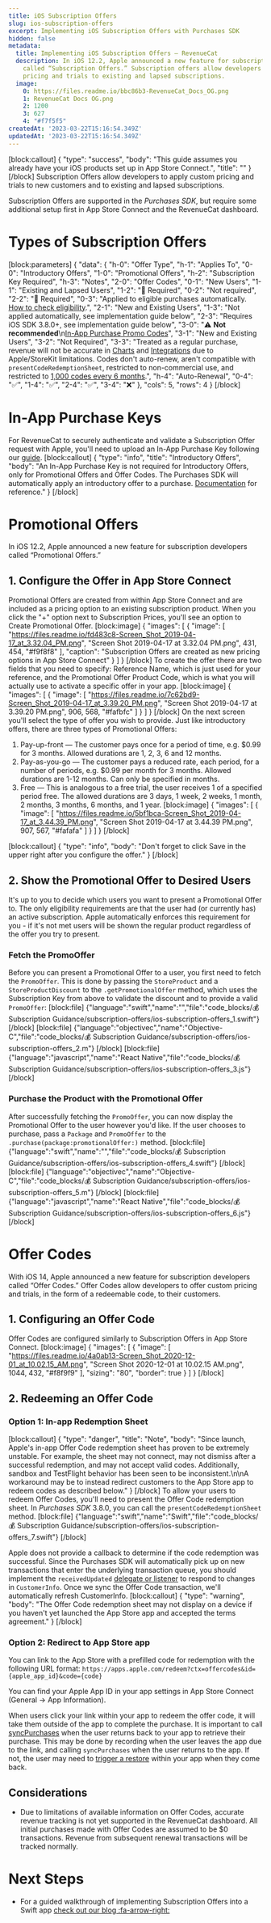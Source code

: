 ```yaml
---
title: iOS Subscription Offers
slug: ios-subscription-offers
excerpt: Implementing iOS Subscription Offers with Purchases SDK
hidden: false
metadata:
  title: Implementing iOS Subscription Offers – RevenueCat
  description: In iOS 12.2, Apple announced a new feature for subscription developers
    called “Subscription Offers.” Subscription offers allow developers to apply custom
    pricing and trials to existing and lapsed subscriptions.
  image:
    0: https://files.readme.io/bbc86b3-RevenueCat_Docs_OG.png
    1: RevenueCat Docs OG.png
    2: 1200
    3: 627
    4: "#f7f5f5"
createdAt: '2023-03-22T15:16:54.349Z'
updatedAt: '2023-03-22T15:16:54.349Z'
---
```

[block:callout]
{
  "type": "success",
  "body": "This guide assumes you already have your iOS products set up in App Store Connect.",
  "title": ""
}
[/block]
Subscription Offers allow developers to apply custom pricing and trials to new customers and to existing and lapsed subscriptions.

Subscription Offers are supported in the *Purchases SDK*, but require some additional setup first in App Store Connect and the RevenueCat dashboard. 

# Types of Subscription Offers
[block:parameters]
{
  "data": {
    "h-0": "Offer Type",
    "h-1": "Applies To",
    "0-0": "Introductory Offers",
    "1-0": "Promotional Offers",
    "h-2": "Subscription Key Required",
    "h-3": "Notes",
    "2-0": "Offer Codes",
    "0-1": "New Users",
    "1-1": "Existing and Lapsed Users",
    "1-2": "🔑 Required",
    "0-2": "Not required",
    "2-2": "🔑 Required",
    "0-3": "Applied to eligible purchases automatically. [How to check eligibility](https://www.revenuecat.com/docs/subscription-offers#checking-eligibility).",
    "2-1": "New and Existing Users",
    "1-3": "Not applied automatically, see implementation guide below",
    "2-3": "Requires iOS SDK 3.8.0+, see implementation guide below",
    "3-0": "⚠️ **Not recommended**\n[In-App Purchase Promo Codes](https://help.apple.com/app-store-connect/#/dev50869de4a)",
    "3-1": "New and Existing Users",
    "3-2": "Not Required",
    "3-3": "Treated as a regular purchase, revenue will not be accurate in [Charts](doc:charts) and [Integrations](doc:webhooks) due to Apple/StoreKit limitations. Codes don't auto-renew, aren't compatible with `presentCodeRedemptionSheet`, restricted to non-commercial use, and restricted to [1,000 codes every 6 months](https://help.apple.com/app-store-connect/#/dev50869de4a).",
    "h-4": "Auto-Renewal",
    "0-4": "✅",
    "1-4": "✅",
    "2-4": "✅",
    "3-4": "❌"
  },
  "cols": 5,
  "rows": 4
}
[/block]
# In-App Purchase Keys

For RevenueCat to securely authenticate and validate a Subscription Offer request with Apple, you'll need to upload an In-App Purchase Key following our [guide](https://docs.revenuecat.com/docs/in-app-purchase-key-configuration).
[block:callout]
{
  "type": "info",
  "title": "Introductory Offers",
  "body": "An In-App Purchase Key is not required for Introductory Offers, only for Promotional Offers and Offer Codes. The Purchases SDK will automatically apply an introductory offer to a purchase. [Documentation](https://docs.revenuecat.com/docs/ios-products#adding-introductory-offers-and-free-trials) for reference."
}
[/block]
# Promotional Offers

In iOS 12.2, Apple announced a new feature for subscription developers called “Promotional Offers.” 

## 1. Configure the Offer in App Store Connect

Promotional Offers are created from within App Store Connect and are included as a pricing option to an existing subscription product. When you click the "+" option next to Subscription Prices, you'll see an option to Create Promotional Offer.
[block:image]
{
  "images": [
    {
      "image": [
        "https://files.readme.io/fd483c8-Screen_Shot_2019-04-17_at_3.32.04_PM.png",
        "Screen Shot 2019-04-17 at 3.32.04 PM.png",
        431,
        454,
        "#f9f8f8"
      ],
      "caption": "Subscription Offers are created as new pricing options in App Store Connect"
    }
  ]
}
[/block]
To create the offer there are two fields that you need to specify: Reference Name, which is just used for your reference, and the Promotional Offer Product Code, which is what you will actually use to activate a specific offer in your app.
[block:image]
{
  "images": [
    {
      "image": [
        "https://files.readme.io/7c62bd9-Screen_Shot_2019-04-17_at_3.39.20_PM.png",
        "Screen Shot 2019-04-17 at 3.39.20 PM.png",
        906,
        568,
        "#fafbfc"
      ]
    }
  ]
}
[/block]
On the next screen you'll select the type of offer you wish to provide. Just like introductory offers, there are three types of Promotional Offers:

1. Pay-up-front — The customer pays once for a period of time, e.g. $0.99 for 3 months. Allowed durations are 1, 2, 3, 6 and 12 months.
2. Pay-as-you-go — The customer pays a reduced rate, each period, for a number of periods, e.g. $0.99 per month for 3 months. Allowed durations are 1-12 months. Can only be specified in months.
3. Free — This is analogous to a free trial, the user receives 1 of a specified period free. The allowed durations are 3 days, 1 week, 2 weeks, 1 month, 2 months, 3 months, 6 months, and 1 year.
[block:image]
{
  "images": [
    {
      "image": [
        "https://files.readme.io/5bf1bca-Screen_Shot_2019-04-17_at_3.44.39_PM.png",
        "Screen Shot 2019-04-17 at 3.44.39 PM.png",
        907,
        567,
        "#fafafa"
      ]
    }
  ]
}
[/block]

[block:callout]
{
  "type": "info",
  "body": "Don't forget to click Save in the upper right after you configure the offer."
}
[/block]
## 2. Show the Promotional Offer to Desired Users

It's up to you to decide which users you want to present a Promotional Offer to. The only eligibility requirements are that the user had (or currently has) an active subscription. Apple automatically enforces this requirement for you - if it's not met users will be shown the regular product regardless of the offer you try to present.

### Fetch the PromoOffer

Before you can present a Promotional Offer to a user, you first need to fetch the `PromoOffer`. This is done by passing the `StoreProduct` and a `StoreProductDiscount` to the `.getPromotionalOffer` method, which uses the Subscription Key from above to validate the discount and to provide a valid `PromoOffer`:
[block:file]
{"language":"swift","name":"","file":"code_blocks/💰 Subscription Guidance/subscription-offers/ios-subscription-offers_1.swift"}
[/block]
[block:file]
{"language":"objectivec","name":"Objective-C","file":"code_blocks/💰 Subscription Guidance/subscription-offers/ios-subscription-offers_2.m"}
[/block]
[block:file]
{"language":"javascript","name":"React Native","file":"code_blocks/💰 Subscription Guidance/subscription-offers/ios-subscription-offers_3.js"}
[/block]

### Purchase the Product with the Promotional Offer

After successfully fetching the `PromoOffer`, you can now display the Promotional Offer to the user however you'd like. If the user chooses to purchase, pass a `Package` and `PromoOffer` to the `.purchase(package:promotionalOffer:)` method.
[block:file]
{"language":"swift","name":"","file":"code_blocks/💰 Subscription Guidance/subscription-offers/ios-subscription-offers_4.swift"}
[/block]
[block:file]
{"language":"objectivec","name":"Objective-C","file":"code_blocks/💰 Subscription Guidance/subscription-offers/ios-subscription-offers_5.m"}
[/block]
[block:file]
{"language":"javascript","name":"React Native","file":"code_blocks/💰 Subscription Guidance/subscription-offers/ios-subscription-offers_6.js"}
[/block]

# Offer Codes

With iOS 14, Apple announced a new feature for subscription developers called “Offer Codes.” Offer Codes allow developers to offer custom pricing and trials, in the form of a redeemable code, to their customers.

## 1. Configuring an Offer Code

Offer Codes are configured similarly to Subscription Offers in App Store Connect. 
[block:image]
{
  "images": [
    {
      "image": [
        "https://files.readme.io/4a0ab13-Screen_Shot_2020-12-01_at_10.02.15_AM.png",
        "Screen Shot 2020-12-01 at 10.02.15 AM.png",
        1044,
        432,
        "#f8f9f9"
      ],
      "sizing": "80",
      "border": true
    }
  ]
}
[/block]
## 2. Redeeming an Offer Code
### Option 1: In-app Redemption Sheet
[block:callout]
{
  "type": "danger",
  "title": "Note",
  "body": "Since launch, Apple's in-app Offer Code redemption sheet has proven to be extremely unstable. For example, the sheet may not connect, may not dismiss after a successful redemption, and may not accept valid codes. Additionally, sandbox and TestFlight behavior has been seen to be inconsistent.\n\nA workaround may be to instead redirect customers to the App Store app to redeem codes as described below."
}
[/block]
To allow your users to redeem Offer Codes, you'll need to present the Offer Code redemption sheet. In *Purchases SDK* 3.8.0, you can call the `presentCodeRedemptionSheet` method.
[block:file]
{"language":"swift","name":"Swift","file":"code_blocks/💰 Subscription Guidance/subscription-offers/ios-subscription-offers_7.swift"}
[/block]

Apple does not provide a callback to determine if the code redemption was successful. Since the Purchases SDK will automatically pick up on new transactions that enter the underlying transaction queue, you should implement the `receivedUpdated` [delegate or listener](doc:configuring-sdk) to respond to changes in `CustomerInfo`. Once we sync the Offer Code transaction, we'll automatically refresh CustomerInfo.
[block:callout]
{
  "type": "warning",
  "body": "The Offer Code redemption sheet may not display on a device if you haven't yet launched the App Store app and accepted the terms agreement."
}
[/block]
### Option 2: Redirect to App Store app

You can link to the App Store with a prefilled code for redemption with the following URL format:
```https://apps.apple.com/redeem?ctx=offercodes&id={apple_app_id}&code={code}```

You can find your Apple App ID in your app settings in App Store Connect (General -> App Information).

When users click your link within your app to redeem the offer code, it will take them outside of the app to complete the purchase. It is important to call [syncPurchases](https://www.revenuecat.com/docs/restoring-purchases#syncpurchases) when the user returns back to your app to retrieve their purchase. This may be done by recording when the user leaves the app due to the link, and calling `syncPurchases` when the user returns to the app. If not, the user may need to [trigger a restore](https://www.revenuecat.com/docs/restoring-purchases) within your app when they come back.

## Considerations

- Due to limitations of available information on Offer Codes, accurate revenue tracking is not yet supported in the RevenueCat dashboard. All initial purchases made with Offer Codes are assumed to be $0 transactions. Revenue from subsequent renewal transactions will be tracked normally. 

# Next Steps

* For a guided walkthrough of implementing Subscription Offers into a Swift app [check out our blog :fa-arrow-right:](https://www.revenuecat.com/blog/signing-ios-subscription-offers)